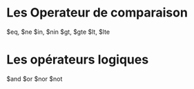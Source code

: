 # Les Operateur de comparaison
$eq, $ne
$in, $nin
$gt, $gte
$lt, $lte

# Les opérateurs logiques
$and
$or
$nor
$not